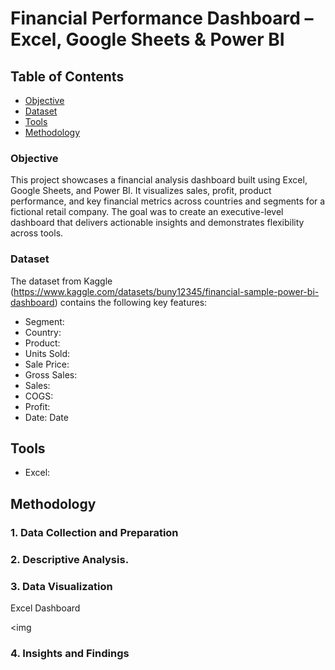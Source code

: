 # Financial Performance Dashboard – Excel, Google Sheets & Power BI

## Table of Contents
  - [Objective](#objective)
  - [Dataset](#dataset)
  - [Tools](#tools)
  - [Methodology](#methodology)

### Objective

This project showcases a financial analysis dashboard built using Excel, Google Sheets, and Power BI. It visualizes sales, profit, product performance, and key financial metrics across countries and segments for a fictional retail company. The goal was to create an executive-level dashboard that delivers actionable insights and demonstrates flexibility across tools.

### Dataset

The dataset from Kaggle (https://www.kaggle.com/datasets/buny12345/financial-sample-power-bi-dashboard) contains the following key features:

- Segment: 
- Country:
- Product:
- Units Sold:
- Sale Price:
- Gross Sales:
- Sales:
- COGS:
- Profit:
- Date: Date

## Tools

- Excel: 

## Methodology
### 1. Data Collection and Preparation
### 2. Descriptive Analysis.
### 3. Data Visualization
Excel Dashboard

<img

### 4. Insights and Findings
